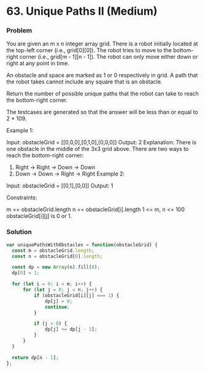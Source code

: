 # 63. Unique Paths II (Medium)

### Problem

You are given an m x n integer array grid. There is a robot initially located at the top-left corner (i.e., grid[0][0]). The robot tries to move to the bottom-right corner (i.e., grid[m - 1][n - 1]). The robot can only move either down or right at any point in time.

An obstacle and space are marked as 1 or 0 respectively in grid. A path that the robot takes cannot include any square that is an obstacle.

Return the number of possible unique paths that the robot can take to reach the bottom-right corner.

The testcases are generated so that the answer will be less than or equal to 2 * 109.

Example 1:

Input: obstacleGrid = [[0,0,0],[0,1,0],[0,0,0]]
Output: 2
Explanation: There is one obstacle in the middle of the 3x3 grid above.
There are two ways to reach the bottom-right corner:
1. Right -> Right -> Down -> Down
2. Down -> Down -> Right -> Right
Example 2:


Input: obstacleGrid = [[0,1],[0,0]]
Output: 1


Constraints:

m == obstacleGrid.length
n == obstacleGrid[i].length
1 <= m, n <= 100
obstacleGrid[i][j] is 0 or 1.

### Solution

```js
var uniquePathsWithObstacles = function(obstacleGrid) {
  const m = obstacleGrid.length;
  const n = obstacleGrid[0].length;

  const dp = new Array(n).fill(0);
  dp[0] = 1;

  for (let i = 0; i < m; i++) {
      for (let j = 0; j < n; j++) {
          if (obstacleGrid[i][j] === 1) {
              dp[j] = 0;
              continue;
          }

          if (j > 0) {
              dp[j] += dp[j - 1];
          }
      }
  }

  return dp[n - 1];
};
```
